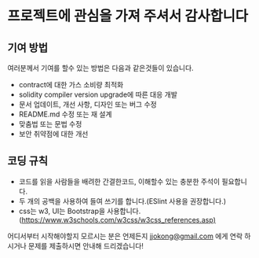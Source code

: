 # 프로젝트에 관심을 가져 주셔서 감사합니다

## 기여 방법

여러분께서 기여를 할수 있는 방법은 다음과 같은것들이 있습니다.

- contract에 대한 가스 소비량 최적화
- solidity compiler version upgrade에 따른 대응 개발
- 문서 업데이트, 개선 사항, 디자인 또는 버그 수정
- README.md 수정 또는 재 설계
- 맞춤법 또는 문법 수정
- 보안 취약점에 대한 개선

## 코딩 규칙

- 코드를 읽을 사람들을 배려한 간결한코드, 이해할수 있는 충분한 주석이 필요합니다. 
- 두 개의 공백을 사용하여 들여 쓰기를 합니다.(ESlint 사용을 권장합니다.)
- css는 w3, UI는 Bootstrap을 사용합니다.(<https://www.w3schools.com/w3css/w3css_references.asp)>

어디서부터 시작해야할지 모르시는 분은 언제든지 jjokong@gmail.com 에게 연락 하시거나 문제를 제출하시면 안내해 드리겠습니다!
